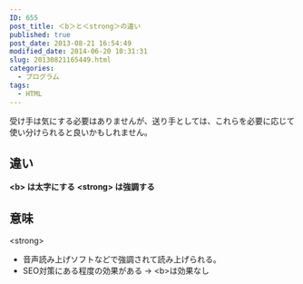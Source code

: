 ```yaml
---
ID: 655
post_title: ＜b＞と＜strong＞の違い
published: true
post_date: 2013-08-21 16:54:49
modified_date: 2014-06-20 10:31:31
slug: 20130821165449.html
categories:
  - プログラム
tags:
  - HTML
---
```

受け手は気にする必要はありませんが、送り手としては、これらを必要に応じて使い分けられると良いかもしれません。
<!--more-->
<h2>違い</h2>
<strong>&lt;b&gt; は太字にする</strong>
<strong>&lt;strong&gt; は強調する</strong>

<h2>意味</h2>
&lt;strong&gt;
<ul>
<li>音声読み上げソフトなどで強調されて読み上げられる。</li>
<li>SEO対策にある程度の効果がある → &lt;b&gt;は効果なし</li>
</ul>